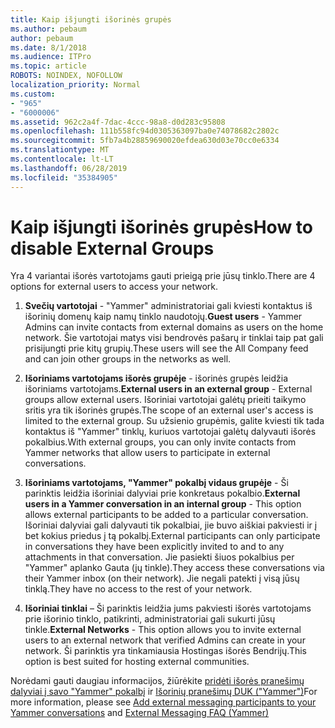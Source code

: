 ```yaml
---
title: Kaip išjungti išorinės grupės
ms.author: pebaum
author: pebaum
ms.date: 8/1/2018
ms.audience: ITPro
ms.topic: article
ROBOTS: NOINDEX, NOFOLLOW
localization_priority: Normal
ms.custom:
- "965"
- "6000006"
ms.assetid: 962c2a4f-7dac-4ccc-98a8-d0d283c95808
ms.openlocfilehash: 111b558fc94d0305363097ba0e74078682c2802c
ms.sourcegitcommit: 5fb7a4b28859690020efdea630d03e70cc0e6334
ms.translationtype: MT
ms.contentlocale: lt-LT
ms.lasthandoff: 06/28/2019
ms.locfileid: "35384905"
---
```

# <a name="how-to-disable-external-groups"></a><span data-ttu-id="16875-102">Kaip išjungti išorinės grupės</span><span class="sxs-lookup"><span data-stu-id="16875-102">How to disable External Groups</span></span>

<span data-ttu-id="16875-103">Yra 4 variantai išorės vartotojams gauti prieigą prie jūsų tinklo.</span><span class="sxs-lookup"><span data-stu-id="16875-103">There are 4 options for external users to access your network.</span></span>
  
1. <span data-ttu-id="16875-104">**Svečių vartotojai** - "Yammer" administratoriai gali kviesti kontaktus iš išorinių domenų kaip namų tinklo naudotojų.</span><span class="sxs-lookup"><span data-stu-id="16875-104">**Guest users** - Yammer Admins can invite contacts from external domains as users on the home network.</span></span> <span data-ttu-id="16875-105">Šie vartotojai matys visi bendrovės pašarų ir tinklai taip pat gali prisijungti prie kitų grupių.</span><span class="sxs-lookup"><span data-stu-id="16875-105">These users will see the All Company feed and can join other groups in the networks as well.</span></span>

2. <span data-ttu-id="16875-106">**Išoriniams vartotojams išorės grupėje** - išorinės grupės leidžia išoriniams vartotojams.</span><span class="sxs-lookup"><span data-stu-id="16875-106">**External users in an external group** - External groups allow external users.</span></span> <span data-ttu-id="16875-107">Išoriniai vartotojai galėtų prieiti taikymo sritis yra tik išorinės grupės.</span><span class="sxs-lookup"><span data-stu-id="16875-107">The scope of an external user's access is limited to the external group.</span></span> <span data-ttu-id="16875-108">Su užsienio grupėmis, galite kviesti tik tada kontaktus iš "Yammer" tinklų, kuriuos vartotojai galėtų dalyvauti išorės pokalbius.</span><span class="sxs-lookup"><span data-stu-id="16875-108">With external groups, you can only invite contacts from Yammer networks that allow users to participate in external conversations.</span></span>

3. <span data-ttu-id="16875-109">**Išoriniams vartotojams, "Yammer" pokalbį vidaus grupėje** - Ši parinktis leidžia išoriniai dalyviai prie konkretaus pokalbio.</span><span class="sxs-lookup"><span data-stu-id="16875-109">**External users in a Yammer conversation in an internal group** - This option allows external participants to be added to a particular conversation.</span></span> <span data-ttu-id="16875-110">Išoriniai dalyviai gali dalyvauti tik pokalbiai, jie buvo aiškiai pakviesti ir į bet kokius priedus į tą pokalbį.</span><span class="sxs-lookup"><span data-stu-id="16875-110">External participants can only participate in conversations they have been explicitly invited to and to any attachments in that conversation.</span></span> <span data-ttu-id="16875-111">Jie pasiekti šiuos pokalbius per "Yammer" aplanko Gauta (jų tinkle).</span><span class="sxs-lookup"><span data-stu-id="16875-111">They access these conversations via their Yammer inbox (on their network).</span></span> <span data-ttu-id="16875-112">Jie negali patekti į visą jūsų tinklą.</span><span class="sxs-lookup"><span data-stu-id="16875-112">They have no access to the rest of your network.</span></span>

4. <span data-ttu-id="16875-113">**Išoriniai tinklai** – Ši parinktis leidžia jums pakviesti išorės vartotojams prie išorinio tinklo, patikrinti, administratoriai gali sukurti jūsų tinkle.</span><span class="sxs-lookup"><span data-stu-id="16875-113">**External Networks** - This option allows you to invite external users to an external network that verified Admins can create in your network.</span></span> <span data-ttu-id="16875-114">Ši parinktis yra tinkamiausia Hostingas išorės Bendrijų.</span><span class="sxs-lookup"><span data-stu-id="16875-114">This option is best suited for hosting external communities.</span></span>

<span data-ttu-id="16875-115">Norėdami gauti daugiau informacijos, žiūrėkite [pridėti išorės pranešimų dalyviai į savo "Yammer" pokalbį](https://support.office.com/article/add-external-messaging-participants-to-your-yammer-conversations-423653bb-86b2-4eac-9d7e-dca121f7c16c?ui=en-US&amp;rs=en-US&amp;ad=US) ir [Išorinių pranešimų DUK ("Yammer")](https://support.office.com/article/External-messaging-FAQ-Yammer-35b59d6c-bb1c-4541-bf19-9f67d2f2b199)</span><span class="sxs-lookup"><span data-stu-id="16875-115">For more information, please see [Add external messaging participants to your Yammer conversations](https://support.office.com/article/add-external-messaging-participants-to-your-yammer-conversations-423653bb-86b2-4eac-9d7e-dca121f7c16c?ui=en-US&amp;rs=en-US&amp;ad=US) and [External Messaging FAQ (Yammer)](https://support.office.com/article/External-messaging-FAQ-Yammer-35b59d6c-bb1c-4541-bf19-9f67d2f2b199)</span></span>
  